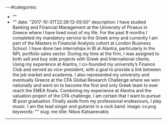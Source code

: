 ---#categories:
- ""
- ""
date: "2017-10-31T22:26:13-05:00"
description: I have studied Banking and Financial Management at the University of Piraeus in Greece where I have lived most of my life. For the past 9 months I completed my mandatory service to the Greek army and currently I am part of the Masters in Financial Analysis cohort at London Business School. I have done two internships in IB at Alantra, particularly in the NPL portfolio sales sector. During my time at the firm, I was assigned to both sell and buy side projects with Greek and International clients. Using my experience at Alantra, I co-founded my university’s Finance Club and served as vice-president, with a goal to provide a link between the job market and academia. I also represented my university and eventually Greece at the CFA Global Research Challenge where we won nationally and went on to become the first and only Greek team to ever reach the EMEA finals. Combining my experience at Alantra and the valuation project of the CFA challenge, I am certain that I want to pursue IB post graduation. Finally aside from my professional endeavours, I play music. I am the lead singer and guitarist in a rock band.
image: cv.png
keywords: ""
slug: me
title: Nikos Katsanevakis
---
